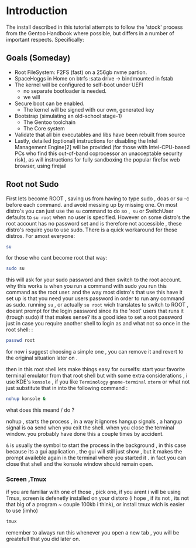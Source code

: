 # Introduction

The install described in this tutorial attempts to follow the 'stock' process from the Gentoo Handbook where possible, but differs in a number of important respects. Specifically:

## Goals (Someday)

* Root FileSystem: F2FS (fast) on a 256gb nvme partion.
* SpaceHoggs in Home on btrfs :sata  drive  -> bindmounted in fstab
* The kernel will be configured to self-boot under UEFI
  * no separate bootloader is needed.
  * we will
* Secure boot can be enabled. 
  * The kernel will be signed with our own, generated key    
* Bootstrap (simulating an old-school stage-1)
  * The Gentoo toolchain 
  * The Core system 
* Validate that all bin executables and libs have been rebuilt from source
* Lastly, detailed (optional) instructions for disabling the Intel Management Engine[2] will be provided (for those with Intel-CPU-based PCs who find this out-of-band coprocessor an unacceptable security risk), as will instructions for fully sandboxing the popular firefox web browser, using firejail

## Root  not Sudo

First lets become ROOT , saving us from having to type sudo , doas or su -c before each command. and avoid messing up by missing one. On most distro's you can just use the `su` command to do so ,` su` or SwitchUser defaults to `su root` when no user is specified. However on some distro's the root account has no password set and is therefore not accessible , these distro's require you to use sudo. There is a quick workaround for those distros. For amost everyone:

```bash
su 
```

for those who cant become root that way:

```bash
sudo su 
```

this will ask for your sudo password and then switch to the root account. why this works is when you run a command with sudo you run this command as the root user. and the way most distro's that use this have it set up is that you need your users password in order to run any command as sudo. running `su` , or actually `su root`  wich translates to switch to ROOT , doesnt prompt for the login password since its the 'root' users that runs it (trough sudo) if that makes sense? its a good idea to set a root password just in case you require another shell to login as and what not so once in the root shell: : 

```bash
passwd root
```

for now i suggest choosing a simple one , you can remove it and revert to the original situation later on . 

then in this root shell lets make things easy for ourselfs: start your favorite terminal emulator from that root shell but with some extra considerations , i use KDE's `konsole` , if you like `Terminology` `gnome-terminal` `xterm` or what not just substitute that in into the following command : 

```bash
nohup konsole &
```

what does this meand / do ?

nohup , starts the process , in a way it ignores hangup signals , a hangup signal is oa send when you exit the shell. when you close the terminal window. you probably have done this a couple times by accident. 

`&` is usually  the symbol to start the process in the background , in this case because its a gui application , the gui  will still just show , but it makes the prompt availeble again in the terminal where you started it . in fact  you can close that shell and the konsole window should remain open.

### Screen ,Tmux

if you are familiar with one of those , pick one, if you arent i will be using Tmux, screen is defenetly installed on your distoro (i hope , if its not , its not that big of a program ~ couple 100kb i think), or install tmux wich is easier to use (imho)

```bash
tmux
```

remember to always run this whenever you open a new tab , you will be greatefull that you did later on.